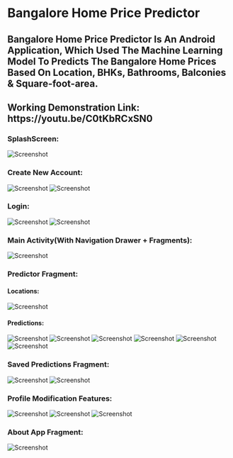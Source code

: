 # Bangalore Home Price Predictor
<h2>Bangalore Home Price Predictor Is An Android Application, Which Used The Machine Learning Model To Predicts The Bangalore Home Prices Based On Location, BHKs, Bathrooms, Balconies & Square-foot-area.</h2>

<h2>Working Demonstration Link: https://youtu.be/C0tKbRCxSN0</h2>

<h3>SplashScreen: </h3>

![Screenshot](/screenshots/splash_screen.png)

<h3>Create New Account: </h3>

![Screenshot](/screenshots/register.png)
![Screenshot](/screenshots/register_2.png)

<h3>Login: </h3>

![Screenshot](/screenshots/login_1.png)
![Screenshot](/screenshots/login_2.png)

<h3>Main Activity(With Navigation Drawer + Fragments): </h3>

![Screenshot](/screenshots/main.png)

<h3>Predictor Fragment: </h3>

<h4>Locations: </h4>

![Screenshot](/screenshots/predictor_1.png)

<h4>Predictions: </h4>

![Screenshot](/screenshots/predictor_2.png)
![Screenshot](/screenshots/predictor_3.png)
![Screenshot](/screenshots/predictor_4.png)
![Screenshot](/screenshots/predictor_5.png)
![Screenshot](/screenshots/predictor_6.png)
![Screenshot](/screenshots/predictor_7.png)

<h3>Saved Predictions Fragment: </h3>

![Screenshot](/screenshots/saved_predictions_1.png)
![Screenshot](/screenshots/saved_predictions_2.png)

<h3>Profile Modification Features: </h3>

![Screenshot](/screenshots/profile_1.png)
![Screenshot](/screenshots/profile_2.png)
![Screenshot](/screenshots/profile_3.png)

<h3>About App Fragment: </h3>

![Screenshot](/screenshots/about_app.png)
